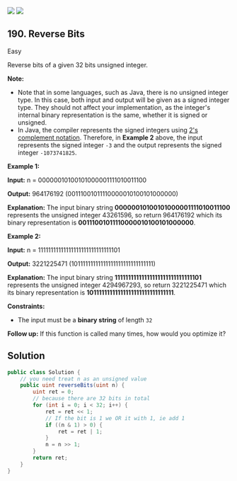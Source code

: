[![](https://img.shields.io/github/stars/LeetCode-in-Net/LeetCode-in-Net?label=Stars&style=flat-square)](https://github.com/LeetCode-in-Net/LeetCode-in-Net)
[![](https://img.shields.io/github/forks/LeetCode-in-Net/LeetCode-in-Net?label=Fork%20me%20on%20GitHub%20&style=flat-square)](https://github.com/LeetCode-in-Net/LeetCode-in-Net/fork)

## 190\. Reverse Bits

Easy

Reverse bits of a given 32 bits unsigned integer.

**Note:**

*   Note that in some languages, such as Java, there is no unsigned integer type. In this case, both input and output will be given as a signed integer type. They should not affect your implementation, as the integer's internal binary representation is the same, whether it is signed or unsigned.
*   In Java, the compiler represents the signed integers using [2's complement notation](https://en.wikipedia.org/wiki/Two%27s_complement). Therefore, in **Example 2** above, the input represents the signed integer `-3` and the output represents the signed integer `-1073741825`.

**Example 1:**

**Input:** n = 00000010100101000001111010011100

**Output:** 964176192 (00111001011110000010100101000000)

**Explanation:** The input binary string **00000010100101000001111010011100** represents the unsigned integer 43261596, so return 964176192 which its binary representation is **00111001011110000010100101000000**. 

**Example 2:**

**Input:** n = 11111111111111111111111111111101

**Output:** 3221225471 (10111111111111111111111111111111)

**Explanation:** The input binary string **11111111111111111111111111111101** represents the unsigned integer 4294967293, so return 3221225471 which its binary representation is **10111111111111111111111111111111**. 

**Constraints:**

*   The input must be a **binary string** of length `32`

**Follow up:** If this function is called many times, how would you optimize it?

## Solution

```csharp
public class Solution {
    // you need treat n as an unsigned value
    public uint reverseBits(uint n) {
        uint ret = 0;
        // because there are 32 bits in total
        for (int i = 0; i < 32; i++) {
            ret = ret << 1;
            // If the bit is 1 we OR it with 1, ie add 1
            if ((n & 1) > 0) {
                ret = ret | 1;
            }
            n = n >> 1;
        }
        return ret;
    }
}
```